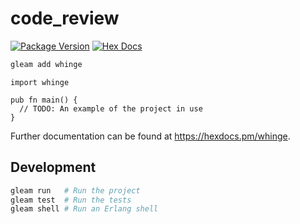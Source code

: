 # code_review

[![Package Version](https://img.shields.io/hexpm/v/whinge)](https://hex.pm/packages/whinge)
[![Hex Docs](https://img.shields.io/badge/hex-docs-ffaff3)](https://hexdocs.pm/whinge/)

```sh
gleam add whinge
```
```gleam
import whinge

pub fn main() {
  // TODO: An example of the project in use
}
```

Further documentation can be found at <https://hexdocs.pm/whinge>.

## Development

```sh
gleam run   # Run the project
gleam test  # Run the tests
gleam shell # Run an Erlang shell
```
